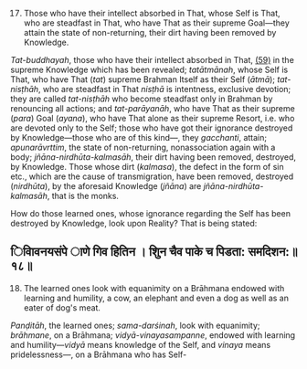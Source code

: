 17. Those who have their intellect absorbed in That, whose Self is That, who are steadfast in That, who have That as their supreme Goal—they attain the state of non-returning, their dirt having been removed by Knowledge.

*Tat-buddhayah*, those who have their intellect absorbed in That, [\(59\)](#page--1-0) in the supreme Knowledge which has been revealed; *tatātmānah*, whose Self is That, who have That (*tat*) supreme Brahman Itself as their Self (*ātmā*); *tat-nisṭhāh*, who are steadfast in That *nisṭhā* is intentness, exclusive devotion; they are called *tat-nisṭhāh* who become steadfast only in Brahman by renouncing all actions; and *tat-parāyanāh*, who have That as their supreme (*para*) Goal (*ayana*), who have That alone as their supreme Resort, i.e. who are devoted only to the Self; those who have got their ignorance destroyed by Knowledge—those who are of this kind—, they *gacchanti*, attain; *apunarāvrttim*, the state of non-returning, nonassociation again with a body; *jñāna-nirdhūta-kalmasāh*, their dirt having been removed, destroyed, by Knowledge. Those whose dirt (*kalmasa*), the defect in the form of sin etc., which are the cause of transmigration, have been removed, destroyed (*nirdhūta*), by the aforesaid Knowledge (*jñāna*) are *jñāna-nirdhūta-kalmasāh*, that is the monks.

How do those learned ones, whose ignorance regarding the Self has been destroyed by Knowledge, look upon Reality? That is being stated:

## िवािवनयसंपे ाणे गिव हितिन । शुिन चैव पाके च पिडता: समदिशन:॥१८॥

18. The learned ones look with equanimity on a Brāhmana endowed with learning and humility, a cow, an elephant and even a dog as well as an eater of dog's meat.

*Panḍitāh*, the learned ones; *sama-darśinah*, look with equanimity; *brāhmane*, on a Brāhmana; *vidyā-vinayasampanne*, endowed with learning and humility—*vidyā* means knowledge of the Self, and *vinaya* means pridelessness—, on a Brāhmana who has Self-